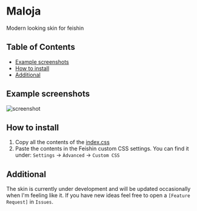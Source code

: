 # Maloja

Modern looking skin for feishin




## Table of Contents
* [Example screenshots](#example-screenshots)
* [How to install](#how-to-install)
* [Additional](#additional)

## Example screenshots
![screenshot]()

## How to install

1. Copy all the contents of the [index.css](-)
2. Paste the contents in the Feishin custom CSS settings. You can find it under: `Settings` -> `Àdvanced` -> `Custom CSS`

## Additional
The skin is currently under development and will be updated occasionally when I'm feeling like it. If you have new ideas feel free to open a `[Feature Request]` in `Issues`.